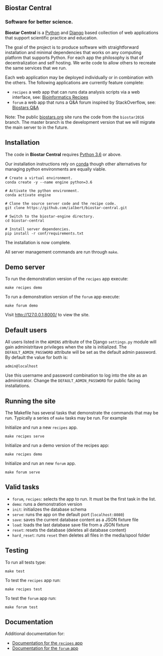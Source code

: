 ## Biostar Central

### Software for better science.

**Biostar Central** is a [Python][python] and [Django][django] based collection of web applications that support scientific practice and education.

The goal of the project is to produce software with straightforward installation and minimal dependencies that works on any computing platform that supports Python. For each app the philosophy is that of decentralization and self hosting. We write code to allow others to recreate the same services that we run.

Each web application may be deployed individually or in combination with  the others. The following applications are currently feature complete:

- `recipes` a web app that can runs data analysis scripts via a web interface, see: [Bioinformatics Recipes][recipes]
- `forum` a web app that runs a Q&A forum inspired by StackOverflow, see: [Biostars Q&A][biostars]

Note: The public [biostars.org][biostars] site runs the code from the `biostar2016` branch. The  master branch is the development version that we will migrate the main server to in the future.


[python]: https://www.python.org/
[django]: https://www.djangoproject.com/
[biostars]: https://www.biostars.org
[recipes]: https://www.bioinformatics.recipes
[handbook]: https://www.biostarhandbook.com
[conda]: https://conda.io/docs/

## Installation

The code in **Biostar Central**  requires [Python 3.6][python] or above.

Our installation instructions rely on [conda][conda] though other alternatives for managing python environments are equally viable.

    # Create a virtual environment.
    conda create -y --name engine python=3.6
    
    # Activate the python environment.
    conda activate engine

    # Clone the source server code and the recipe code.
    git clone https://github.com/ialbert/biostar-central.git

    # Switch to the biostar-engine directory.
    cd biostar-central

    # Install server dependencies.
    pip install -r conf/requirements.txt

The installation is now complete.

All server management commands are run through `make`.

## Demo server

To run the demonstration version of the `recipes` app execute:

    make recipes demo

To run a demonstration version of the `forum` app execute:

    make forum demo

Visit <http://127.0.0.1:8000/> to view the site.

## Default users

All users listed in the `ADMINS` attribute of the Django `settings.py` 
module will gain administritave privileges when the site is initialized. The
`DEFAULT_ADMIN_PASSWORD` attribute will be set as the default admin password. 
By default the value for both is:

    admin@localhost

Use this username and password combination to log into the site as an administrator. Change the `DEFAULT_ADMIN_PASSWORD` for public facing installations.

## Running the site

The Makefile has several tasks that demonstrate the commands that may be run. Typically a series of `make` tasks may be run. For example

Initialize and run a new `recipes` app.

    make recipes serve

Initialize and run a demo version of the recipes app:

    make recipes demo
    
Initialize and run an new `forum` app.

    make forum serve

## Valid tasks

- `forum`, `recipes`: selects the app to run. It must be the first task in the list.
- `demo`: runs a demonstration version
- `init`: initializes the database schema
- `serve`: runs the app on the default port (`localhost:8080`)
- `save`: saves the current database content as a JSON fixture file
- `load`: loads the last database save file from a JSON fixture
- `reset`: resets the database (deletes all database content)
- `hard_reset`: runs `reset` then deletes all files in the media/spool folder

## Testing

To run all tests type:

    make test
    
To test the `recipes` app run:

    make recipes test

To test the `forum` app run:

    make forum test

## Documentation

Additional documentation for:

* [Documentation for the `recipes` app](https://bioinformatics-recipes.readthedocs.io/en/latest/index.html)
* [Documentation for the `forum` app](docs/forum/forum-index.md)


